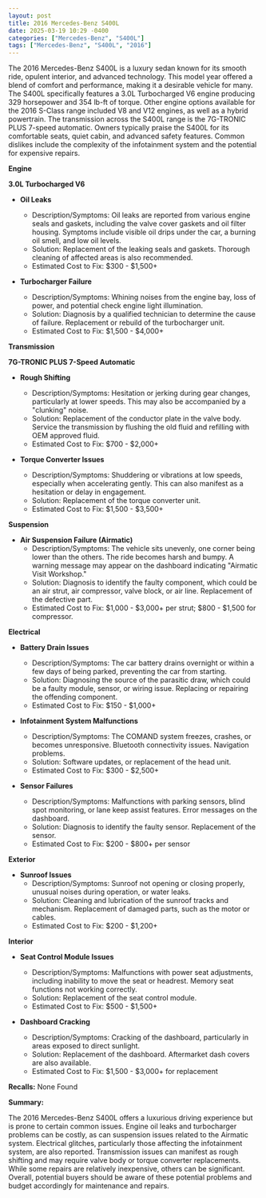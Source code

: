 ```yaml
---
layout: post
title: 2016 Mercedes-Benz S400L
date: 2025-03-19 10:29 -0400
categories: ["Mercedes-Benz", "S400L"]
tags: ["Mercedes-Benz", "S400L", "2016"]
---
```

The 2016 Mercedes-Benz S400L is a luxury sedan known for its smooth ride, opulent interior, and advanced technology. This model year offered a blend of comfort and performance, making it a desirable vehicle for many. The S400L specifically features a 3.0L Turbocharged V6 engine producing 329 horsepower and 354 lb-ft of torque. Other engine options available for the 2016 S-Class range included V8 and V12 engines, as well as a hybrid powertrain. The transmission across the S400L range is the 7G-TRONIC PLUS 7-speed automatic. Owners typically praise the S400L for its comfortable seats, quiet cabin, and advanced safety features. Common dislikes include the complexity of the infotainment system and the potential for expensive repairs.

**Engine**

**3.0L Turbocharged V6**

*   **Oil Leaks**
    *   Description/Symptoms: Oil leaks are reported from various engine seals and gaskets, including the valve cover gaskets and oil filter housing. Symptoms include visible oil drips under the car, a burning oil smell, and low oil levels.
    *   Solution: Replacement of the leaking seals and gaskets. Thorough cleaning of affected areas is also recommended.
    *   Estimated Cost to Fix: $300 - $1,500+

*   **Turbocharger Failure**
    * Description/Symptoms: Whining noises from the engine bay, loss of power, and potential check engine light illumination.
    * Solution: Diagnosis by a qualified technician to determine the cause of failure. Replacement or rebuild of the turbocharger unit.
    * Estimated Cost to Fix: $1,500 - $4,000+

**Transmission**

**7G-TRONIC PLUS 7-Speed Automatic**

*   **Rough Shifting**
    *   Description/Symptoms: Hesitation or jerking during gear changes, particularly at lower speeds. This may also be accompanied by a "clunking" noise.
    *   Solution: Replacement of the conductor plate in the valve body. Service the transmission by flushing the old fluid and refilling with OEM approved fluid.
    *   Estimated Cost to Fix: $700 - $2,000+

*   **Torque Converter Issues**
    *   Description/Symptoms: Shuddering or vibrations at low speeds, especially when accelerating gently. This can also manifest as a hesitation or delay in engagement.
    *   Solution: Replacement of the torque converter unit.
    *   Estimated Cost to Fix: $1,500 - $3,500+

**Suspension**

*   **Air Suspension Failure (Airmatic)**
    *   Description/Symptoms: The vehicle sits unevenly, one corner being lower than the others. The ride becomes harsh and bumpy. A warning message may appear on the dashboard indicating "Airmatic Visit Workshop."
    *   Solution: Diagnosis to identify the faulty component, which could be an air strut, air compressor, valve block, or air line. Replacement of the defective part.
    *   Estimated Cost to Fix: $1,000 - $3,000+ per strut; $800 - $1,500 for compressor.

**Electrical**

*   **Battery Drain Issues**
    *   Description/Symptoms: The car battery drains overnight or within a few days of being parked, preventing the car from starting.
    *   Solution: Diagnosing the source of the parasitic draw, which could be a faulty module, sensor, or wiring issue. Replacing or repairing the offending component.
    *   Estimated Cost to Fix: $150 - $1,000+

*   **Infotainment System Malfunctions**
    *   Description/Symptoms: The COMAND system freezes, crashes, or becomes unresponsive. Bluetooth connectivity issues. Navigation problems.
    *   Solution: Software updates, or replacement of the head unit.
    *   Estimated Cost to Fix: $300 - $2,500+

*   **Sensor Failures**
    * Description/Symptoms: Malfunctions with parking sensors, blind spot monitoring, or lane keep assist features. Error messages on the dashboard.
    * Solution: Diagnosis to identify the faulty sensor. Replacement of the sensor.
    * Estimated Cost to Fix: $200 - $800+ per sensor

**Exterior**

*   **Sunroof Issues**
    *   Description/Symptoms: Sunroof not opening or closing properly, unusual noises during operation, or water leaks.
    *   Solution: Cleaning and lubrication of the sunroof tracks and mechanism. Replacement of damaged parts, such as the motor or cables.
    *   Estimated Cost to Fix: $200 - $1,200+

**Interior**

*   **Seat Control Module Issues**
    *   Description/Symptoms: Malfunctions with power seat adjustments, including inability to move the seat or headrest. Memory seat functions not working correctly.
    *   Solution: Replacement of the seat control module.
    *   Estimated Cost to Fix: $500 - $1,500+

*   **Dashboard Cracking**
    * Description/Symptoms: Cracking of the dashboard, particularly in areas exposed to direct sunlight.
    * Solution: Replacement of the dashboard. Aftermarket dash covers are also available.
    * Estimated Cost to Fix: $1,500 - $3,000+ for replacement

**Recalls:**
None Found

**Summary:**

The 2016 Mercedes-Benz S400L offers a luxurious driving experience but is prone to certain common issues. Engine oil leaks and turbocharger problems can be costly, as can suspension issues related to the Airmatic system. Electrical glitches, particularly those affecting the infotainment system, are also reported. Transmission issues can manifest as rough shifting and may require valve body or torque converter replacements. While some repairs are relatively inexpensive, others can be significant. Overall, potential buyers should be aware of these potential problems and budget accordingly for maintenance and repairs.

